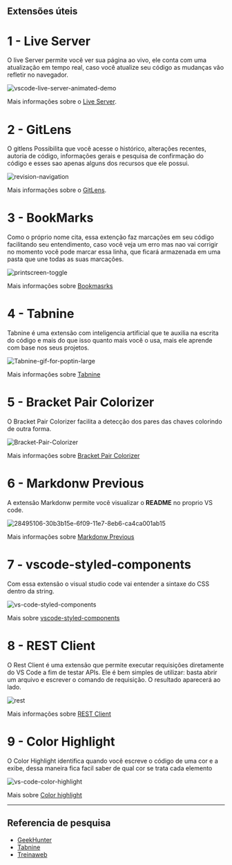 ## Extensões úteis

# 1 - Live Server
     
   O live Server permite você ver sua página ao vivo, ele conta com uma atualização em tempo real,
   caso você atualize seu código as mudanças vão refletir no navegador. 
   
   ![vscode-live-server-animated-demo](https://user-images.githubusercontent.com/94766702/167030658-7141a17d-5938-4a76-9d6c-70f911de6ba0.gif)
   
   Mais informações sobre o [Live Server](https://marketplace.visualstudio.com/items?itemName=ritwickdey.LiveServer).

# 2 - GitLens

  O gitlens Possibilita que você acesse o histórico, alterações recentes, autoria de código, informações gerais e pesquisa de confirmação do código
  e esses sao apenas alguns dos recursos que ele possui.
  
  ![revision-navigation](https://user-images.githubusercontent.com/94766702/167032389-09e76f5d-962d-4f62-9893-0dd1e9972420.gif)

  Mais informações sobre o [GitLens](https://marketplace.visualstudio.com/items?itemName=eamodio.gitlens).
  
  # 3 - BookMarks
  
   Como o próprio nome cita, essa extenção faz marcações em seu código facilitando seu entendimento, caso você veja um erro
   mas nao vai corrigir no momento você pode marcar essa linha, que ficará armazenada em uma pasta que une todas as suas marcações.
   
   ![printscreen-toggle](https://user-images.githubusercontent.com/94766702/167033444-dbb6345f-7018-41d3-b4d7-c7eade0e23c6.png)

   Mais informações sobre [Bookmasrks](https://marketplace.visualstudio.com/items?itemName=alefragnani.Bookmarks)
   
   # 4 - Tabnine
   
   Tabnine é uma extensão com inteligencia artificial que te auxilia na escrita do código e mais do que isso quanto mais você o usa,
   mais ele aprende com base nos seus projetos.
   
   ![Tabnine-gif-for-poptin-large](https://user-images.githubusercontent.com/94766702/167035413-b3aa2f78-5b79-4f7b-bdce-bb6a399d5b51.gif)
   
   Mais informaçôes sobre [Tabnine](https://www.tabnine.com/)
   
   # 5 - Bracket Pair Colorizer
   
   O Bracket Pair Colorizer facilita a detecção dos pares das chaves colorindo de outra forma.
   
 ![Bracket-Pair-Colorizer](https://user-images.githubusercontent.com/94766702/167038131-2ac5e7af-92ff-4a23-a61d-fcae1438bf5a.gif)

  Mais informações sobre [Bracket Pair Colorizer](https://marketplace.visualstudio.com/items?itemName=CoenraadS.bracket-pair-colorizer-2)

  # 6 - Markdonw Previous

  A extensão Markdonw permite você visualizar o <strong>README</strong> no proprio VS code.
  
  ![28495106-30b3b15e-6f09-11e7-8eb6-ca4ca001ab15](https://user-images.githubusercontent.com/94766702/167040110-6ce34313-3592-4c4f-8f31-7eca32741177.png)

  Mais informações sobre [Markdonw Previous](https://code.visualstudio.com/docs/languages/markdown)   
  
  # 7 - vscode-styled-components
  
  Com essa extensão o visual studio code vai entender a sintaxe do CSS dentro da string.
  
  ![vs-code-styled-components](https://user-images.githubusercontent.com/94766702/167041173-447e82f9-cf6f-44f0-8ee5-65c055e83a56.png)
  
  Mais sobre [vscode-styled-components](https://github.com/styled-components/vscode-styled-components)
  
  # 8 - REST Client
  
  O Rest Client é uma extensão que permite executar requisições diretamente do VS Code a fim de testar APIs. Ele é bem simples de utilizar: basta abrir um arquivo e escrever o comando de requisição. O resultado aparecerá ao lado.
  
  ![rest](https://user-images.githubusercontent.com/94766702/167041599-851642de-87bb-4007-b0cb-40ca359b5415.gif)
  
  Mais informações sobre [REST Client](https://marketplace.visualstudio.com/items?itemName=humao.rest-client)
  
  # 9 - Color Highlight
  
 
   O Color Highlight identifica quando você escreve o código de uma cor e a exibe, dessa maneira fica facil saber de qual cor se trata cada elemento
  
  ![vs-code-color-highlight](https://user-images.githubusercontent.com/94766702/167042002-e0eb696a-cfc5-412a-b6c7-129c14a07ff0.png)
  
  Mais sobre [Color highlight](https://marketplace.visualstudio.com/items?itemName=naumovs.color-highlight)
  
  <hr>
  
  ## Referencia de pesquisa
  
  - [GeekHunter](https://blog.geekhunter.com.br/melhores-extensoes-para-visual-studio-code-em-2021/)
  - [Tabnine](https://www.tabnine.com/blog/top-vscode-extensions/?utm_term=&utm_source=google.com&utm_medium=cpc&utm_campaign=14854202152&utm_content=)
  - [Treinaweb](https://www.treinaweb.com.br/blog/vs-code-melhores-extensoes-para-front-end-parte-1)
  
  
  
